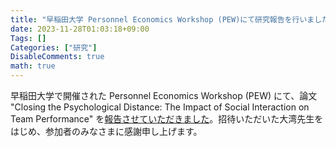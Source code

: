 ```yaml
---
title: "早稲田大学 Personnel Economics Workshop (PEW)にて研究報告を行いました"
date: 2023-11-28T01:03:18+09:00
Tags: []
Categories: ["研究"]
DisableComments: true
math: true
---
```


早稲田大学で開催された Personnel Economics Workshop (PEW) にて、論文 "Closing the Psychological Distance: The Impact of Social Interaction on Team Performance" を[報告させていただきました](https://sites.google.com/view/peworkshop/past-speaksers)。招待いただいた大湾先生をはじめ、参加者のみなさまに感謝申し上げます。

